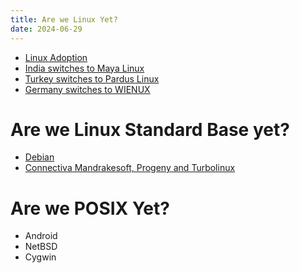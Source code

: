 ```yaml
---
title: Are we Linux Yet?
date: 2024-06-29
---
```


* [Linux Adoption](https://en.wikipedia.org/wiki/Linux_adoption)
* [India switches to Maya Linux](https://news.itsfoss.com/indian-govt-linux-windows/)
* [Turkey switches to Pardus Linux](https://fosspost.org/turkish-municipality-migration-pardus-linux-opensource/)
* [Germany switches to WIENUX](https://arstechnica.com/information-technology/2024/04/german-state-gov-ditching-windows-for-linux-30k-workers-migrating/)

# Are we Linux Standard Base yet?
* [Debian](https://www.debian.org/News/1998/19980826e)
* [Connectiva Mandrakesoft, Progeny and Turbolinux](https://linux.slashdot.org/story/23/08/12/1835204/should-there-be-an-official-version-of-linux?sdsrc=popbyskid)

# Are we POSIX Yet?
* Android
* NetBSD
* Cygwin
